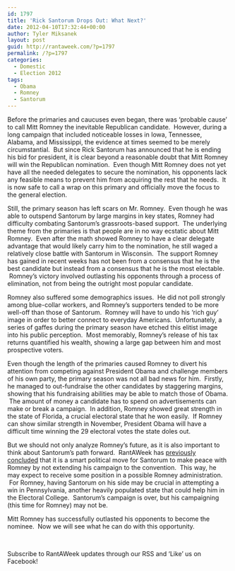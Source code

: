 ```yaml
---
id: 1797
title: 'Rick Santorum Drops Out: What Next?'
date: 2012-04-10T17:32:44+00:00
author: Tyler Miksanek
layout: post
guid: http://rantaweek.com/?p=1797
permalink: /?p=1797
categories:
  - Domestic
  - Election 2012
tags:
  - Obama
  - Romney
  - Santorum
---
```

Before the primaries and caucuses even began, there was &#8216;probable cause&#8217; to call Mitt Romney the inevitable Republican candidate.  However, during a long campaign that included noticeable losses in Iowa, Tennessee, Alabama, and Mississippi, the evidence at times seemed to be merely circumstantial.  But since Rick Santorum has announced that he is ending his bid for president, it is clear beyond a reasonable doubt that Mitt Romney will win the Republican nomination.  Even though Mitt Romney does not yet have all the needed delegates to secure the nomination, his opponents lack any feasible means to prevent him from acquiring the rest that he needs.  It is now safe to call a wrap on this primary and officially move the focus to the general election.

Still, the primary season has left scars on Mr. Romney.  Even though he was able to outspend Santorum by large margins in key states, Romney had difficulty combating Santorum&#8217;s grassroots-based support.  The underlying theme from the primaries is that people are in no way ecstatic about Mitt Romney.  Even after the math showed Romney to have a clear delegate advantage that would likely carry him to the nomination, he still waged a relatively close battle with Santorum in Wisconsin.  The support Romney has gained in recent weeks has not been from a consensus that he is the best candidate but instead from a consensus that he is the most electable.  Romney&#8217;s victory involved outlasting his opponents through a process of elimination, not from being the outright most popular candidate.

Romney also suffered some demographics issues.  He did not poll strongly among blue-collar workers, and Romney&#8217;s supporters tended to be more well-off than those of Santorum.  Romney will have to undo his &#8216;rich guy&#8217; image in order to better connect to everyday Americans.  Unfortunately, a series of gaffes during the primary season have etched this elitist image into his public perception.  Most memorably, Romney&#8217;s release of his tax returns quantified his wealth, showing a large gap between him and most prospective voters.

Even though the length of the primaries caused Romney to divert his attention from competing against President Obama and challenge members of his own party, the primary season was not all bad news for him.  Firstly, he managed to out-fundraise the other candidates by staggering margins, showing that his fundraising abilities may be able to match those of Obama.  The amount of money a candidate has to spend on advertisements can make or break a campaign.  In addition, Romney showed great strength in the state of Florida, a crucial electoral state that he won easily.  If Romney can show similar strength in November, President Obama will have a difficult time winning the 29 electoral votes the state doles out.

But we should not only analyze Romney&#8217;s future, as it is also important to think about Santorum&#8217;s path forward.  RantAWeek has [previously concluded](http://rantaweek.com/rick-santorum-looking-ahead/ "Rick Santorum: Looking Ahead – March 29, 2012") that it is a smart political move for Santorum to make peace with Romney by not extending his campaign to the convention.  This way, he may expect to receive some position in a possible Romney administration.  For Romney, having Santorum on his side may be crucial in attempting a win in Pennsylvania, another heavily populated state that could help him in the Electoral College.  Santorum&#8217;s campaign is over, but his campaigning (this time for Romney) may not be.

Mitt Romney has successfully outlasted his opponents to become the nominee.  Now we will see what he can do with this opportunity.

&nbsp;

Subscribe to RantAWeek updates through our RSS and &#8216;Like&#8217; us on Facebook!